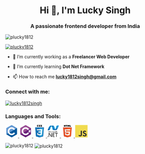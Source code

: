 
<h1 align="center">Hi 👋, I'm Lucky Singh</h1>
<h3 align="center">A passionate frontend developer from India</h3>

<p align="left"> <img src="https://komarev.com/ghpvc/?username=plucky1812&label=Profile%20views&color=0e75b6&style=flat" alt="plucky1812" /> </p>

<p align="left"> <a href="https://github.com/ryo-ma/github-profile-trophy"><img src="https://github-profile-trophy.vercel.app/?username=plucky1812" alt="plucky1812" /></a> </p>

- 🔭 I’m currently working as a **Freelancer Web Developer**

- 🌱 I’m currently learning **Dot Net Framework**

- 📫 How to reach me **lucky1812singh@gmail.com**

<h3 align="left">Connect with me:</h3>
<p align="left">
<a href="https://instagram.com/lucky1812singh" target="blank"><img align="center" src="https://raw.githubusercontent.com/rahuldkjain/github-profile-readme-generator/master/src/images/icons/Social/instagram.svg" alt="lucky1812singh" height="30" width="40" /></a>
</p>

<h3 align="left">Languages and Tools:</h3>
<p align="left"> <a href="https://www.cprogramming.com/" target="_blank" rel="noreferrer"> <img src="https://raw.githubusercontent.com/devicons/devicon/master/icons/c/c-original.svg" alt="c" width="40" height="40"/> </a> <a href="https://www.w3schools.com/cs/" target="_blank" rel="noreferrer"> <img src="https://raw.githubusercontent.com/devicons/devicon/master/icons/csharp/csharp-original.svg" alt="csharp" width="40" height="40"/> </a> <a href="https://www.w3schools.com/css/" target="_blank" rel="noreferrer"> <img src="https://raw.githubusercontent.com/devicons/devicon/master/icons/css3/css3-original-wordmark.svg" alt="css3" width="40" height="40"/> </a> <a href="https://dotnet.microsoft.com/" target="_blank" rel="noreferrer"> <img src="https://raw.githubusercontent.com/devicons/devicon/master/icons/dot-net/dot-net-original-wordmark.svg" alt="dotnet" width="40" height="40"/> </a> <a href="https://www.w3.org/html/" target="_blank" rel="noreferrer"> <img src="https://raw.githubusercontent.com/devicons/devicon/master/icons/html5/html5-original-wordmark.svg" alt="html5" width="40" height="40"/> </a> <a href="https://developer.mozilla.org/en-US/docs/Web/JavaScript" target="_blank" rel="noreferrer"> <img src="https://raw.githubusercontent.com/devicons/devicon/master/icons/javascript/javascript-original.svg" alt="javascript" width="40" height="40"/> </a> </p>

<p><img align="left" src="https://github-readme-stats.vercel.app/api/top-langs?username=plucky1812&show_icons=true&locale=en&layout=compact" alt="plucky1812" /></p>

<p>&nbsp;<img align="center" src="https://github-readme-stats.vercel.app/api?username=plucky1812&show_icons=true&locale=en" alt="plucky1812" /></p>





